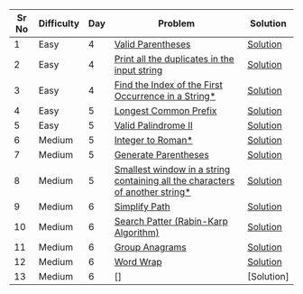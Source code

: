 | Sr No | Difficulty | Day | Problem                                                                                                                                                                                                            | Solution                                                                                          |
| ----- | ---------- | --- | ------------------------------------------------------------------------------------------------------------------------------------------------------------------------------------------------------------------ | ------------------------------------------------------------------------------------------------- |
| 1     | Easy       | 4   | [Valid Parentheses](https://leetcode.com/problems/valid-parentheses/)                                                                                                                                                 | [Solution](./Easy/Valid_Parentheses.cpp)                                                             |
| 2     | Easy       | 4   | [Print all the duplicates in the input string](https://www.geeksforgeeks.org/print-all-the-duplicates-in-the-input-string/)                                                                                           | [Solution](./Easy//Print_all_the_duplicates_in_the_input_string.cpp)                                 |
| 3     | Easy       | 4   | [Find the Index of the First Occurrence in a String\*](https://leetcode.com/problems/find-the-index-of-the-first-occurrence-in-a-string/)                                                                             | [Solution](./Easy/Find_the_Index_of_the_First_Occurrence_in_a_String.cpp)                            |
| 4     | Easy       | 5   | [Longest Common Prefix](https://leetcode.com/problems/longest-common-prefix/)                                                                                                                                         | [Solution](./Easy/Longest_Common_Prefix.cpp)                                                         |
| 5     | Easy       | 5   | [Valid Palindrome II](https://leetcode.com/problems/valid-palindrome-ii/)                                                                                                                                             | [Solution](./Easy/Valid_Palindrome_II.cpp)                                                           |
| 6     | Medium     | 5   | [Integer to Roman\*](https://leetcode.com/problems/integer-to-roman/)                                                                                                                                                 | [Solution](./Medium/Integer_to_Roman.cpp)                                                            |
| 7     | Medium     | 5   | [Generate Parentheses](https://leetcode.com/problems/generate-parentheses/submissions/)                                                                                                                               | [Solution](./Medium/Generate_Parentheses.cpp)                                                        |
| 8     | Medium     | 5   | [Smallest window in a string containing all the characters of another string\*](https://practice.geeksforgeeks.org/problems/smallest-window-in-a-string-containing-all-the-characters-of-another-string-1587115621/1) | [Solution](./Medium/Smallest_window_in_a_string_containing_all_the_characters_of_another_string.cpp) |
| 9     | Medium     | 6   | [Simplify Path](https://leetcode.com/problems/simplify-path/)                                                                                                                                                         | [Solution](./Medium/Simplify_Path.cpp)                                                               |
| 10    | Medium     | 6   | [Search Patter (Rabin-Karp Algorithm)](https://practice.geeksforgeeks.org/problems/31272eef104840f7430ad9fd1d43b434a4b9596b/1)                                                                                        | [Solution](./Medium/Search_Pattern_Rabin_Karp_Algorithm.cpp)                                         |
| 11    | Medium     | 6   | [Group Anagrams](https://leetcode.com/problems/group-anagrams/)                                                                                                                                                       | [Solution](./Medium/Group_Anagrams.cpp)                                                              |
| 12    | Medium     | 6   | [Word Wrap](https://practice.geeksforgeeks.org/problems/word-wrap1646/1)                                                                                                                                              | [Solution](./Medium/Word_Wrap.cpp)                                                                   |
| 13    | Medium     | 6   | []                                                                                                                                                                                                                 | [Solution]                                                                                        |
